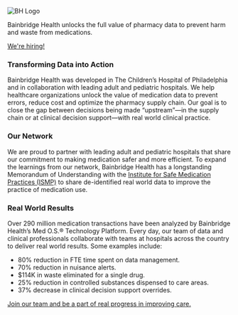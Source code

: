 ![BH Logo](https://user-images.githubusercontent.com/380976/133542311-04c5b869-cbfd-4a6a-abb5-4f3bff27acc4.png)

Bainbridge Health unlocks the full value of pharmacy data to prevent harm and waste from medications.

[We're hiring!](https://angel.co/company/bainbridge-health-1/jobs)

### Transforming Data into Action

Bainbridge Health was developed in The Children’s Hospital of Philadelphia and in collaboration with leading adult and pediatric hospitals. We help healthcare organizations unlock the value of medication data to prevent errors, reduce cost and optimize the pharmacy supply chain. Our goal is to close the gap between decisions being made “upstream”—in the supply chain or at clinical decision support—with real world clinical practice.

### Our Network

We are proud to partner with leading adult and pediatric hospitals that share our commitment to making medication safer and more efficient. To expand the learnings from our network, Bainbridge Health has a longstanding Memorandum of Understanding with the [Institute for Safe Medication Practices (ISMP)](https://www.ismp.org/) to share de-identified real world data to improve the practice of medication use.

### Real World Results

Over 290 million medication transactions have been analyzed by Bainbridge Health’s Med O.S.® Technology Platform. Every day, our team of data and clinical professionals collaborate with teams at hospitals across the country to deliver real world results. Some examples include:

- 80% reduction in FTE time spent on data management.
- 70% reduction in nuisance alerts.
- $114K in waste eliminated for a single drug.
- 25% reduction in controlled substances dispensed to care areas.
- 37% decrease in clinical decision support overrides.

[Join our team and be a part of real progress in improving care.](https://angel.co/company/bainbridge-health-1/jobs)
